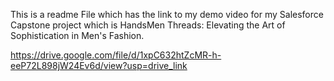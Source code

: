 This is a readme File which has the link to my demo video for my Salesforce Capstone project which is HandsMen Threads: Elevating the Art of Sophistication in Men's Fashion.

https://drive.google.com/file/d/1xpC632htZcMR-h-eeP72L898jW24Ev6d/view?usp=drive_link
